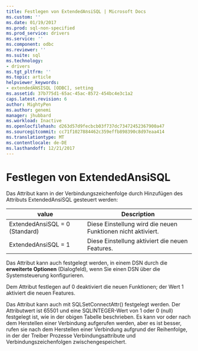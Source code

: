 ```yaml
---
title: Festlegen von ExtendedAnsiSQL | Microsoft Docs
ms.custom: ''
ms.date: 01/19/2017
ms.prod: sql-non-specified
ms.prod_service: drivers
ms.service: ''
ms.component: odbc
ms.reviewer: ''
ms.suite: sql
ms.technology:
- drivers
ms.tgt_pltfrm: ''
ms.topic: article
helpviewer_keywords:
- extendedANSISQL [ODBC], setting
ms.assetid: 37b775d1-65ac-45ac-8572-454bc4e3c1a2
caps.latest.revision: 6
author: MightyPen
ms.author: genemi
manager: jhubbard
ms.workload: Inactive
ms.openlocfilehash: d263d57d9fecbcb03f737dc73472452367900a47
ms.sourcegitcommit: cc71f1027884462c359effb898390c8d97eaa414
ms.translationtype: MT
ms.contentlocale: de-DE
ms.lasthandoff: 12/21/2017
---
```

# <a name="setting-extendedansisql"></a>Festlegen von ExtendedAnsiSQL
Das Attribut kann in der Verbindungszeichenfolge durch Hinzufügen des Attributs ExtendedAnsiSQL gesteuert werden:  
  
|value|Description|  
|-----------|-----------------|  
|ExtendedAnsiSQL = 0 (Standard)|Diese Einstellung wird die neuen Funktionen nicht aktiviert.|  
|ExtendedAnsiSQL = 1|Diese Einstellung aktiviert die neuen Features.|  
  
 Das Attribut kann auch festgelegt werden, in einem DSN durch die **erweiterte Optionen** (Dialogfeld), wenn Sie einen DSN über die Systemsteuerung konfigurieren.  
  
 Dem Attribut festlegen auf 0 deaktiviert die neuen Funktionen; der Wert 1 aktiviert die neuen Features.  
  
 Das Attribut kann auch mit SQLSetConnectAttr() festgelegt werden. Der Attributwert ist 65501 und eine SQLINTEGER-Wert von 1 oder 0 (null) festgelegt ist, wie in der obigen Tabelle beschrieben. Es kann vor oder nach dem Herstellen einer Verbindung aufgerufen werden, aber es ist besser, rufen sie nach dem Herstellen einer Verbindung aufgrund der Reihenfolge, in der der Treiber Prozesse Verbindungsattribute und Verbindungszeichenfolgen zwischengespeichert.
